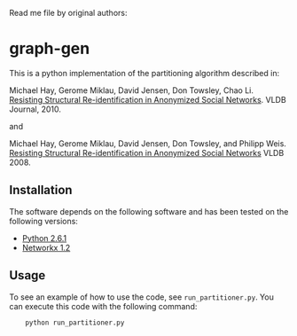 Read me file by original authors: 
# graph-gen

This is a python implementation of the partitioning algorithm described in:

Michael Hay, Gerome Miklau, David Jensen, Don Towsley, Chao Li. [Resisting Structural Re-identification in Anonymized Social Networks](http://dx.doi.org/10.1007/s00778-010-0210-x). VLDB Journal, 2010.

and 

Michael Hay, Gerome Miklau, David Jensen, Don Towsley, and Philipp Weis. [Resisting Structural Re-identification in Anonymized Social Networks](http://www.vldb.org/pvldb/1/1453873.pdf)
VLDB 2008.


## Installation

The software depends on the following software and has been tested on the following versions:

- [Python 2.6.1](http://www.python.org/)
- [Networkx 1.2](http://networkx.lanl.gov/)

## Usage

To see an example of how to use the code, see `run_partitioner.py`.  You can execute this code with the following command:

		python run_partitioner.py 
